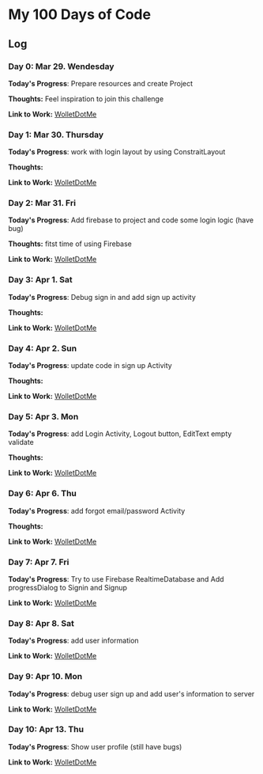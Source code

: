 # My 100 Days of Code
## Log
### Day 0: Mar 29. Wendesday

**Today's Progress**: Prepare resources and create Project

**Thoughts:** Feel inspiration to join this challenge 

**Link to Work:** [WolletDotMe](https://goo.gl/lAa2XG)

### Day 1: Mar 30. Thursday

**Today's Progress**: work with login layout by using ConstraitLayout

**Thoughts:** 

**Link to Work:** [WolletDotMe](https://goo.gl/kaCjOH)

### Day 2: Mar 31. Fri

**Today's Progress**: Add firebase to project and code some login logic (have bug)

**Thoughts:** fitst time of using Firebase 

**Link to Work:** [WolletDotMe](https://github.com/Tedev555/WolletDotMe/commit/06d1f38ac5f42617bbf3bcf8fa0d3aeacab1937e)

### Day 3: Apr 1. Sat

**Today's Progress**: Debug sign in and add sign up activity

**Thoughts:** 

**Link to Work:** [WolletDotMe](https://goo.gl/XNsJ1N)

### Day 4: Apr 2. Sun

**Today's Progress**: update code in sign up Activity

**Thoughts:** 

**Link to Work:** [WolletDotMe](https://goo.gl/kUUf1Z)

### Day 5: Apr 3. Mon

**Today's Progress**: add Login Activity, Logout button, EditText empty validate

**Thoughts:** 

**Link to Work:** [WolletDotMe](https://goo.gl/IJjCBs)

### Day 6: Apr 6. Thu

**Today's Progress**: add forgot email/password Activity

**Thoughts:** 

**Link to Work:** [WolletDotMe](https://goo.gl/NcsgnY)

### Day 7: Apr 7. Fri

**Today's Progress**: Try to use Firebase RealtimeDatabase and Add progressDialog to Signin and Signup

**Link to Work:** [WolletDotMe](https://goo.gl/TY6cew)

### Day 8: Apr 8. Sat

**Today's Progress**: add user information 

**Link to Work:** [WolletDotMe](https://goo.gl/MigFKO)

### Day 9: Apr 10. Mon

**Today's Progress**: debug user sign up and add user's information to server 

**Link to Work:** [WolletDotMe](https://goo.gl/EAEsU5)

### Day 10: Apr 13. Thu

**Today's Progress**: Show user profile (still have bugs)

**Link to Work:** [WolletDotMe](https://goo.gl/P1IqjF)


